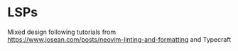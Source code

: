 # LSPs

Mixed design following tutorials from https://www.josean.com/posts/neovim-linting-and-formatting and Typecraft
